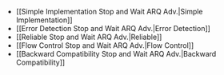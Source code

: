 - [[Simple Implementation Stop and Wait ARQ Adv.|Simple Implementation]]
- [[Error Detection Stop and Wait ARQ Adv.|Error Detection]]
- [[Reliable Stop and Wait ARQ Adv.|Reliable]]
- [[Flow Control Stop and Wait ARQ Adv.|Flow Control]]
- [[Backward Compatibility Stop and Wait ARQ Adv.|Backward Compatibility]]